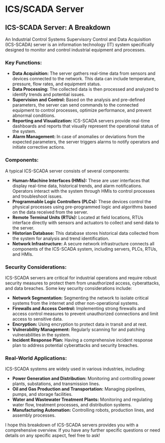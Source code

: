 # ICS/SCADA Server
## ICS-SCADA Server: A Breakdown

An Industrial Control Systems Supervisory Control and Data Acquisition (ICS-SCADA) server is an information technology (IT) system specifically designed to monitor and control industrial equipment and processes. 

### Key Functions:

* **Data Acquisition:** The server gathers real-time data from sensors and devices connected to the network. This data can include temperature, pressure, flow rates, and equipment status.
* **Data Processing:** The collected data is then processed and analyzed to identify trends and potential issues.
* **Supervision and Control:** Based on the analysis and pre-defined parameters, the server can send commands to the connected equipment to control processes, optimize performance, and prevent abnormal conditions.
* **Reporting and Visualization:** ICS-SCADA servers provide real-time dashboards and reports that visually represent the operational status of the system. 
* **Alarm Management:** In case of anomalies or deviations from the expected parameters, the server triggers alarms to notify operators and initiate corrective actions.

### Components:

A typical ICS-SCADA server consists of several components:

* **Human-Machine Interfaces (HMIs):** These are user interfaces that display real-time data, historical trends, and alarm notifications. Operators interact with the system through HMIs to control processes and troubleshoot issues.
* **Programmable Logic Controllers (PLCs):** These devices control the physical processes using pre-programmed logic and algorithms based on the data received from the server.
* **Remote Terminal Units (RTUs):** Located at field locations, RTUs interface directly with sensors and actuators to collect and send data to the server.
* **Historian Database:** This database stores historical data collected from the system for analysis and trend identification.
* **Network Infrastructure:** A secure network infrastructure connects all components of the ICS-SCADA system, including servers, PLCs, RTUs, and HMIs.

### Security Considerations:

ICS-SCADA servers are critical for industrial operations and require robust security measures to protect them from unauthorized access, cyberattacks, and data breaches. Some key security considerations include: 

* **Network Segmentation:** Segmenting the network to isolate critical systems from the internet and other non-operational systems.
* **Firewalls and Access Control:** Implementing strong firewalls and access control measures to prevent unauthorized connections and limit access to sensitive data.
* **Encryption:** Using encryption to protect data in transit and at rest.
* **Vulnerability Management:** Regularly scanning for and patching vulnerabilities in the system.
* **Incident Response Plan:** Having a comprehensive incident response plan to address potential cyberattacks and security breaches.

### Real-World Applications:

ICS-SCADA systems are widely used in various industries, including:

* **Power Generation and Distribution:** Monitoring and controlling power plants, substations, and transmission lines.
* **Oil and Gas Production and Transportation:** Managing pipelines, pumps, and storage facilities.
* **Water and Wastewater Treatment Plants:** Monitoring and regulating water flow, treatment processes, and distribution systems.
* **Manufacturing Automation:** Controlling robots, production lines, and assembly processes.


I hope this breakdown of ICS-SCADA servers provides you with a comprehensive overview. If you have any further specific questions or need details on any specific aspect, feel free to ask!
